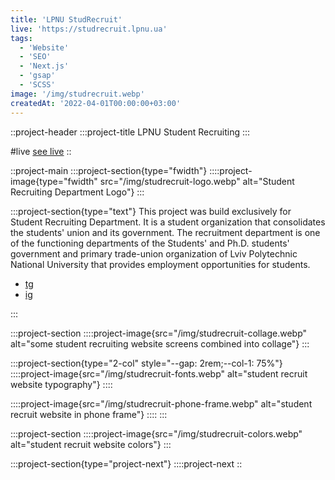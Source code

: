 ```yaml
---
title: 'LPNU StudRecruit'
live: 'https://studrecruit.lpnu.ua'
tags:
  - 'Website'
  - 'SEO'
  - 'Next.js'
  - 'gsap'
  - 'SCSS'
image: '/img/studrecruit.webp'
createdAt: '2022-04-01T00:00:00+03:00'
---
```


::project-header
:::project-title
LPNU Student Recruiting
:::

#live
[see live](https://studrecruit.lpnu.ua)
::

::project-main
:::project-section{type="fwidth"}
::::project-image{type="fwidth" src="/img/studrecruit-logo.webp" alt="Student Recruiting Department Logo"}
:::

:::project-section{type="text"}
This project was build exclusively for Student Recruiting Department. It is a student organization that consolidates the students' union and its government. The recruitment department is one of the functioning departments of the Students' and Ph.D. students' government and primary trade-union organization of Lviv Polytechnic National University that provides employment opportunities for students.

- [tg](https://t.me/recruiting_nulp)
- [ig](https://www.instagram.com/recruiting.nulp/)

:::

:::project-section
::::project-image{src="/img/studrecruit-collage.webp" alt="some student recruiting website screens combined into collage"}
:::

:::project-section{type="2-col" style="--gap: 2rem;--col-1: 75%"}
::::project-image{src="/img/studrecruit-fonts.webp" alt="student recruit website typography"}
::::

::::project-image{src="/img/studrecruit-phone-frame.webp" alt="student recruit website in phone frame"}
::::
:::

:::project-section
::::project-image{src="/img/studrecruit-colors.webp" alt="student recruit website colors"}
:::

:::project-section{type="project-next"}
::::project-next
::
